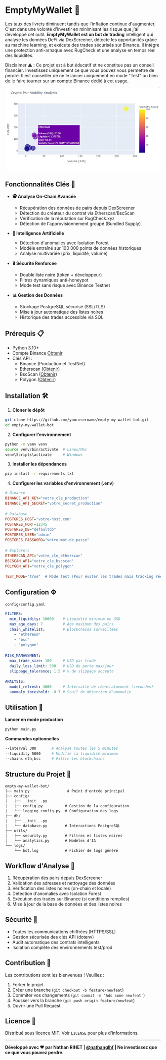 
# EmptyMyWallet 💸

Les taux des livrets diminuent tandis que l'inflation continue d'augmenter. C'est dans une volonté d'investir en minimisant les risque que j'ai développé cet outil. **EmptyMyWallet est un bot de trading** intelligent qui analyse les données DeFi via DexScreener, détecte les opportunités grâce au machine learning, et exécute des trades sécurisés sur Binance. Il intègre une protection anti-arnaque avec RugCheck et une analyse en temps réel des liquidités.

Disclaimer ⚠️ : Ce projet est à but éducatif et ne constitue pas un conseil financier. Investissez uniquement ce que vous pouvez vous permettre de perdre. Il est conseiller de ne le lancer uniquement en mode "Test" ou bien de le faire tourner sur un compte Binance dédié à cet usage.

![Architecture du bot](frontend/crypto-bot.jpg)

## Fonctionnalités Clés 🚀

- **🕵️ Analyse On-Chain Avancée**
  - Récupération des données de pairs depuis DexScreener
  - Détection du créateur du contrat via Etherscan/BscScan
  - Vérification de la réputation sur RugCheck.xyz
  - Détection de l'approvisionnement groupé (Bundled Supply)

- **🤖 Intelligence Artificielle**
  - Détection d'anomalies avec Isolation Forest
  - Modèle entraîné sur 100 000 points de données historiques
  - Analyse multivariée (prix, liquidité, volume)

- **🔒 Sécurité Renforcée**
  - Double liste noire (token + développeur)
  - Filtres dynamiques anti-honeypot
  - Mode test sans risque avec Binance Testnet

- **📊 Gestion des Données**
  - Stockage PostgreSQL sécurisé (SSL/TLS)
  - Mise à jour automatique des listes noires
  - Historique des trades accessible via SQL

## Prérequis 📋

- Python 3.10+
- Compte Binance [Obtenir](https://www.binance.com/)
- Clés API :
  - Binance (Production et TestNet)
  - Etherscan ([Obtenir](https://etherscan.io/apis))
  - BscScan ([Obtenir](https://bscscan.com/apis))
  - Polygon ([Obtenir](https://polygonscan.com/apis))

## Installation 🛠️

1. **Cloner le dépôt**
```bash
git clone https://github.com/yourusername/empty-my-wallet-bot.git
cd empty-my-wallet-bot
```

2. **Configurer l'environnement**
```bash
python -m venv venv
source venv/bin/activate  # Linux/Mac
venv\Scripts\activate     # Windows
```

3. **Installer les dépendances**
```bash
pip install -r requirements.txt
```

4. **Configurer les variables d'environnement (.env)**
```ini
# Binance
BINANCE_API_KEY="votre_cle_production"
BINANCE_API_SECRET="votre_secret_production"

# Database
POSTGRES_HOST="votre-host.com"
POSTGRES_PORT=12345
POSTGRES_DB="defaultdb"
POSTGRES_USER="admin"
POSTGRES_PASSWORD="votre-mot-de-passe"

# Explorers
ETHERSCAN_API="votre_cle_etherscan"
BSCSCAN_API="votre_cle_bscscan"
POLYGON_API="votre_cle_polygon"

TEST_MODE="true"  # Mode test (Pour éviter les trades mais tracking réel)
```

## Configuration ⚙️

`config/config.yaml`
```yaml
FILTERS:
  min_liquidity: 10000    # Liquidité minimum en USD
  max_age_days: 7         # Âge maximum des pairs
  chain_whitelist:        # Blockchains surveillées
    - "ethereum"
    - "bsc"
    - "polygon"

RISK_MANAGEMENT:
  max_trade_size: 100     # USD par trade
  daily_loss_limit: 500   # USD de perte max/jour
  slippage_tolerance: 1.5 # % de slippage accepté

ANALYSIS:
  model_refresh: 3600     # Intervalle de réentraînement (secondes)
  anomaly_threshold: -0.7 # Seuil de détection d'anomalie
```

## Utilisation 🚦

**Lancer en mode production**
```bash
python main.py
```

**Commandes optionnelles**
```bash
--interval 300       # Analyse toutes les 5 minutes
--liquidity 5000     # Modifie la liquidité minimum
--chains eth,bsc     # Filtre les blockchains
```

## Structure du Projet 📂
```
empty-my-wallet-bot/
├── main.py                 # Point d'entrée principal
├── config/
│   ├── __init__.py
│   ├── config.py          # Gestion de la configuration
│   └── logging_config.py  # Configuration des logs
├── db/
│   ├── __init__.py
│   └── database.py        # Interactions PostgreSQL
├── utils/
│   ├── security.py        # Filtres et listes noires
│   └── analytics.py       # Modèles d'IA
└── logs/
    └── bot.log            # Fichier de logs généré
```

## Workflow d'Analyse 🔄
1. Récupération des pairs depuis DexScreener
2. Validation des adresses et nettoyage des données
3. Vérification des listes noires (on-chain et locale)
4. Détection d'anomalies avec Isolation Forest
5. Exécution des trades sur Binance (si conditions remplies)
6. Mise à jour de la base de données et des listes noires

## Sécurité 🔐
- Toutes les communications chiffrées (HTTPS/SSL)
- Gestion sécurisée des clés API (dotenv)
- Audit automatique des contrats intelligents
- Isolation complète des environnements test/prod

## Contribution 🤝
Les contributions sont les bienvenues ! Veuillez :
1. Forker le projet
2. Créer une branche (`git checkout -b feature/newfeat`)
3. Commiter vos changements (`git commit -m 'Add some newfeat'`)
4. Pousser vers la branche (`git push origin feature/newfeat`)
5. Ouvrir une Pull Request

## Licence 📄
Distribué sous licence MIT. Voir `LICENSE` pour plus d'informations.

---

**Développé avec ❤️ par Nathan RIHET | [@nathanglhf](https://www.linkedin.com/in/nathan-rihet/) | Ne investissez que ce que vous pouvez perdre.**
